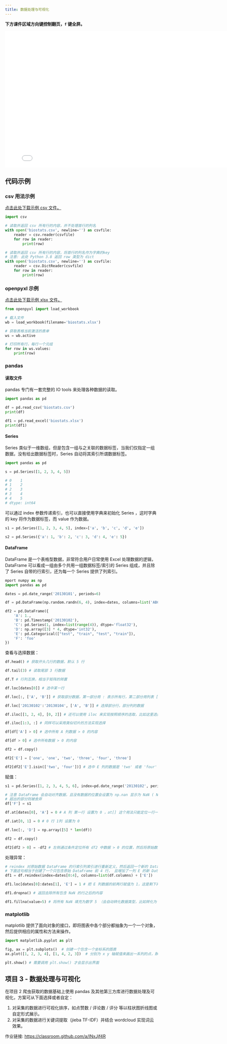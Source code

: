 ```yaml
---
title: 数据处理与可视化
---
```


**下方课件区域方向键控制翻页，`f` 键全屏。**

<iframe src="./slideshow.html" frameborder=0 width=800 height=450></iframe>

## 代码示例

### csv 用法示例

[点击此处下载示例 csv 文件。](./data-process-and-visualization/biostats.csv)

```python
import csv

# 读取并返回 csv 所有行的内容，并不处理首行的列名
with open('biostats.csv', newline='') as csvfile:
    reader = csv.reader(csvfile)
    for row in reader:
        print(row)

# 读取并返回 csv 所有行的内容，将首行的列名作为字典的key
# 注意: 此处 Python 3.8 返回 row 类型为 dict
with open('biostats.csv', newline='') as csvfile:
    reader = csv.DictReader(csvfile)
    for row in reader:
        print(row)
```

### openpyxl 示例

[点击此处下载示例 xlsx 文件。](./data-process-and-visualization/biostats.xlsx)

```python
from openpyxl import load_workbook

# 载入文件
wb = load_workbook(filename='biostats.xlsx')

# 获取表格当前激活的表单
ws = wb.active

# 打印所有行，每行一个元组
for row in ws.values:
    print(row)
```

### pandas

#### 读取文件

pandas 专门有一套完整的 IO tools 来处理各种数据的读取。

```python
import pandas as pd

df = pd.read_csv('biostats.csv')
print(df)

df1 = pd.read_excel('biostats.xlsx')
print(df1)
```

#### Series

Series 类似于一维数组，但是包含一组与之关联的数据标签，当我们仅指定一组数据，没有给出数据标签时，Series 自动将其索引所谓数据标签。

```python
import pandas as pd

s = pd.Series([1, 2, 3, 4, 5])

# 0    1
# 1    2
# 2    3
# 3    4
# 4    5
# dtype: int64
```

可以通过 index 参数传递索引，也可以直接使用字典来初始化 Series ，这时字典的 key 将作为数据标签，而 value 作为数据。

```python
s1 = pd.Series([1, 2, 3, 4, 5], index=['a', 'b', 'c', 'd', 'e'])

s2 = pd.Series({'a': 1, 'b': 2, 'c': 3, 'd': 4, 'e': 5})
```

#### DataFrame

DataFrame 是一个表格型数据，非常符合用户日常使用 Excel 处理数据的逻辑，DataFrame 可以看成一组由多个共用一组数据标签/索引的 Series 组成，并且除了 Series 自带的行索引，还为每一个 Series 提供了列索引。

```python
mport numpy as np
import pandas as pd

dates = pd.date_range('20130101', periods=6)

df = pd.DataFrame(np.random.randn(6, 4), index=dates, columns=list('ABCD'))

df2 = pd.DataFrame({
    'A': 1.,
    'B': pd.Timestamp('20130102'),
    'C': pd.Series(1, index=list(range(4)), dtype='float32'),
    'D': np.array([3] * 4, dtype='int32'),
    'E': pd.Categorical(["test", "train", "test", "train"]),
    'F': 'foo'
})
```

查看与选择数据：

```python
df.head() # 获取开头几行的数据，默认 5 行

df.tail(3) # 读取尾部 3 行数据

df.T # 行列互换，相当于矩阵的转置

df.loc[dates[0]] # 选中某一行

df.loc[:, ['A', 'B']] # 获取部分数据，第一部分用 : 表示所有行，第二部分用列表 ['A', 'B'] 表示仅这两列

df.loc['20130102':'20130104', ['A', 'B']] # 选择部分行，部分列的数据

df.iloc[[1, 2, 4], [0, 2]] # 还可以使用 iloc 来实现按照顺序的选取，比如这里选择 1 2 4 行 0 2 列的数据

df.iloc[1:3, :] # 同样可以采用类似切片的方法实现选择

df[df['A'] > 0] # 选中所有 A 列数据 > 0 的内容

df[df > 0] # 选中所有数据 > 0 的内容

df2 = df.copy()

df2['E'] = ['one', 'one', 'two', 'three', 'four', 'three']

df2[df2['E'].isin(['two', 'four'])] # 选中 E 列的数据是 'two' 或者 'four' 的内容
```

赋值：

```python
s1 = pd.Series([1, 2, 3, 4, 5, 6], index=pd.date_range('20130102', periods=6))

# 注意 DataFrame 会自动对齐数据，且没有数据的位置会设置为 np.nan 显示为 NaN ( Not a Number)
# 超出的部分则被舍弃
df['F'] = s1

df.at[dates[0], 'A'] = 0 # A 列 第一行 设置为 0 ，at[] 这个用法只能定位一行一列，不能切片

df.iat[0, 1] = 0 # 0 行 1列 设置为 0

df.loc[:, 'D'] = np.array([5] * len(df))

df2 = df.copy()

df2[df2 > 0] = -df2 # 左侧通过条件定位所有 df2 中数据 > 0 的位置，然后将原始数据对应的负数进行赋值
```

处理异常：

```python
# reindex 对原始数据 DataFrame 的行索引列索引进行重新定义，然后返回一个新的 DataFrame 对象
# 下面这句相当于创建了一个只包含原始 DataFrame 前 4 行， 且增加了一列 E 的新 DataFrame
df1 = df.reindex(index=dates[0:4], columns=list(df.columns) + ['E'])

df1.loc[dates[0]:dates[1], 'E'] = 1 # 把 E 列数据的前两行赋值为 1，这是剩下两行没有数据，所以为 NaN

df1.dropna() # 返回去除所有包含 NaN 的行之后的内容

df1.fillna(value=5) # 将所有 NaN 填充为数字 5 （会自动转化数据类型，比如转化为 float64
```

### matplotlib

matplotlib 提供了面向对象的接口，即将图表中各个部分都抽象为一个一个对象，然后提供相应的属性和方法来操作。

```python
import matplotlib.pyplot as plt

fig, ax = plt.subplots()  # 创建一个包含一个坐标系的图表
ax.plot([1, 2, 3, 4], [1, 4, 2, 3])  # 分别为 x y 轴赋值来画出一系列的点，默认用折线图来展示

plt.show() # 需要调用 plt.show() 才会显示出界面
```

## 项目 3 - 数据处理与可视化

在项目 2 爬虫获取的数据基础上使用 pandas 及其他第三方库进行数据处理及可视化，方案可从下面选择或者自定：

1. 对采集的数据进行可视化排序，如点赞数 / 评论数 / 评分 等以柱状图折线图或自定形式展示。
2. 对采集的数据进行关键词提取（jieba TF-IDF）并结合 wordcloud 实现词云效果。

作业链接: <https://classroom.github.com/a/INxJjf4R>
